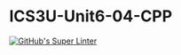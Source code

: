 # ICS3U-Unit6-04-CPP

[![GitHub's Super Linter](https://github.com/Michael-Zagon/ICS3U-Unit6-04-CPP/workflows/GitHub's%20Super%20Linter/badge.svg)](https://github.com/Michael-Zagon/ICS3U-Unit6-04-CPP/actions)
